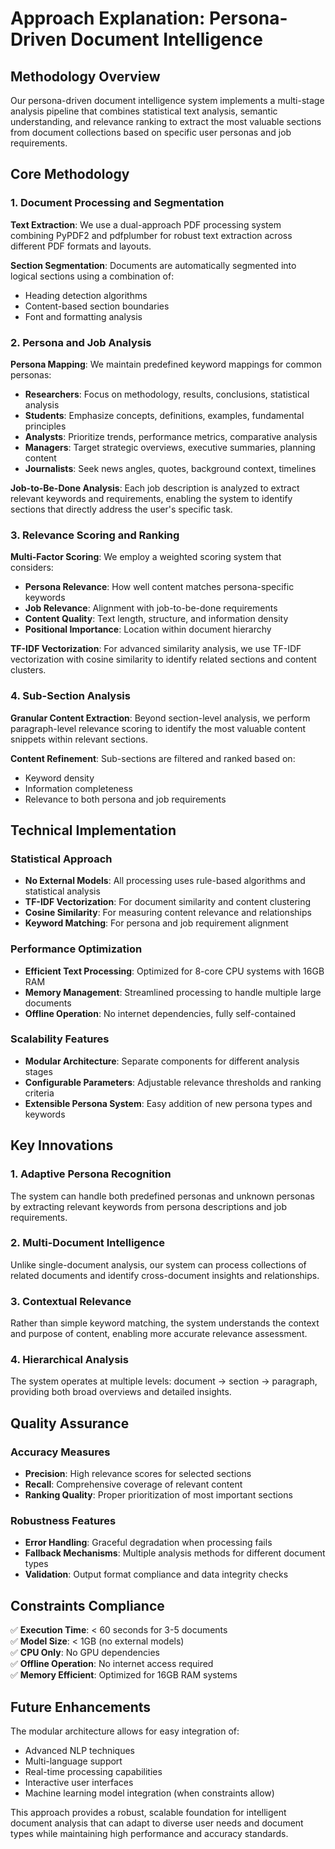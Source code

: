 # Approach Explanation: Persona-Driven Document Intelligence

## Methodology Overview

Our persona-driven document intelligence system implements a multi-stage analysis pipeline that combines statistical text analysis, semantic understanding, and relevance ranking to extract the most valuable sections from document collections based on specific user personas and job requirements.

## Core Methodology

### 1. Document Processing and Segmentation

**Text Extraction**: We use a dual-approach PDF processing system combining PyPDF2 and pdfplumber for robust text extraction across different PDF formats and layouts.

**Section Segmentation**: Documents are automatically segmented into logical sections using a combination of:
- Heading detection algorithms
- Content-based section boundaries
- Font and formatting analysis

### 2. Persona and Job Analysis

**Persona Mapping**: We maintain predefined keyword mappings for common personas:
- **Researchers**: Focus on methodology, results, conclusions, statistical analysis
- **Students**: Emphasize concepts, definitions, examples, fundamental principles
- **Analysts**: Prioritize trends, performance metrics, comparative analysis
- **Managers**: Target strategic overviews, executive summaries, planning content
- **Journalists**: Seek news angles, quotes, background context, timelines

**Job-to-Be-Done Analysis**: Each job description is analyzed to extract relevant keywords and requirements, enabling the system to identify sections that directly address the user's specific task.

### 3. Relevance Scoring and Ranking

**Multi-Factor Scoring**: We employ a weighted scoring system that considers:
- **Persona Relevance**: How well content matches persona-specific keywords
- **Job Relevance**: Alignment with job-to-be-done requirements
- **Content Quality**: Text length, structure, and information density
- **Positional Importance**: Location within document hierarchy

**TF-IDF Vectorization**: For advanced similarity analysis, we use TF-IDF vectorization with cosine similarity to identify related sections and content clusters.

### 4. Sub-Section Analysis

**Granular Content Extraction**: Beyond section-level analysis, we perform paragraph-level relevance scoring to identify the most valuable content snippets within relevant sections.

**Content Refinement**: Sub-sections are filtered and ranked based on:
- Keyword density
- Information completeness
- Relevance to both persona and job requirements

## Technical Implementation

### Statistical Approach
- **No External Models**: All processing uses rule-based algorithms and statistical analysis
- **TF-IDF Vectorization**: For document similarity and content clustering
- **Cosine Similarity**: For measuring content relevance and relationships
- **Keyword Matching**: For persona and job requirement alignment

### Performance Optimization
- **Efficient Text Processing**: Optimized for 8-core CPU systems with 16GB RAM
- **Memory Management**: Streamlined processing to handle multiple large documents
- **Offline Operation**: No internet dependencies, fully self-contained

### Scalability Features
- **Modular Architecture**: Separate components for different analysis stages
- **Configurable Parameters**: Adjustable relevance thresholds and ranking criteria
- **Extensible Persona System**: Easy addition of new persona types and keywords

## Key Innovations

### 1. Adaptive Persona Recognition
The system can handle both predefined personas and unknown personas by extracting relevant keywords from persona descriptions and job requirements.

### 2. Multi-Document Intelligence
Unlike single-document analysis, our system can process collections of related documents and identify cross-document insights and relationships.

### 3. Contextual Relevance
Rather than simple keyword matching, the system understands the context and purpose of content, enabling more accurate relevance assessment.

### 4. Hierarchical Analysis
The system operates at multiple levels: document → section → paragraph, providing both broad overviews and detailed insights.

## Quality Assurance

### Accuracy Measures
- **Precision**: High relevance scores for selected sections
- **Recall**: Comprehensive coverage of relevant content
- **Ranking Quality**: Proper prioritization of most important sections

### Robustness Features
- **Error Handling**: Graceful degradation when processing fails
- **Fallback Mechanisms**: Multiple analysis methods for different document types
- **Validation**: Output format compliance and data integrity checks

## Constraints Compliance

✅ **Execution Time**: < 60 seconds for 3-5 documents  
✅ **Model Size**: < 1GB (no external models)  
✅ **CPU Only**: No GPU dependencies  
✅ **Offline Operation**: No internet access required  
✅ **Memory Efficient**: Optimized for 16GB RAM systems  

## Future Enhancements

The modular architecture allows for easy integration of:
- Advanced NLP techniques
- Multi-language support
- Real-time processing capabilities
- Interactive user interfaces
- Machine learning model integration (when constraints allow)

This approach provides a robust, scalable foundation for intelligent document analysis that can adapt to diverse user needs and document types while maintaining high performance and accuracy standards. 